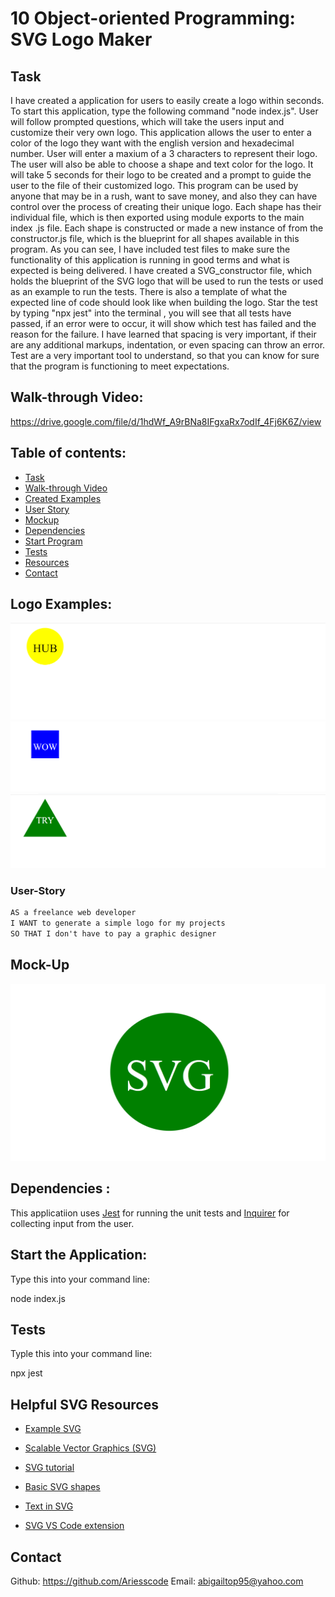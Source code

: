 # 10 Object-oriented Programming: SVG Logo Maker

## Task

I have created a application for users to easily create a logo within seconds. To start this application, type the following command "node index.js". User will follow prompted questions, which will take the users input and customize their very own logo. This application allows the user to enter a color of the logo they want with the english version and hexadecimal number. User will enter a maxium of a 3 characters to represent their logo. The user will also be able to choose a shape and text color for the logo. It will take 5 seconds for their logo to be created and a prompt to guide the user to the file of their customized logo. This program can be used by anyone that may be in a rush, want to save money, and also they can have control over the process of creating their unique logo. Each shape has their individual file, which is then exported using module exports to the main index .js file. Each shape is constructed or made a new instance of from the constructor.js file, which is the blueprint for all shapes available in this program. As you can see, I have included test files to make sure the functionality of this application is running in good terms and what is expected is being delivered. I have created a SVG_constructor file, which holds the blueprint of the SVG logo that will be used to run the tests or used as an example to run the tests. There is also a template of what the expected line of code should look like when building the logo. Star the test by typing "npx jest" into the terminal , you will see that all tests have passed, if an error were to occur, it will show which test has failed and the reason for the failure. I have learned that spacing is very important, if their are any additional markups, indentation, or even spacing can throw an error. Test are a very important tool to understand, so that you can know for sure that the program is functioning to meet expectations.

## Walk-through Video: 
https://drive.google.com/file/d/1hdWf_A9rBNa8IFgxaRx7odIf_4Fj6K6Z/view

## Table of contents:
- [Task](#Task)
- [Walk-through Video](#)
- [Created Examples](#logo-examples)
- [User Story](#User-Story)
- [Mockup](#Mock-up)
- [Dependencies](#Dependencies)
- [Start Program](#start-the-application)
- [Tests](#Tests)
- [Resources](#helpful-svg-resources)
- [Contact](#Contact)


## Logo Examples:
![Alt text](<CreatedLogoExamples/Circle Logo Example.png>)  
![Alt text](CreatedLogoExamples/SquareLogoExample.png)      
![Alt text](CreatedLogoExamples/TriangleLogoExample.png)    

 
### User-Story

```md
AS a freelance web developer
I WANT to generate a simple logo for my projects
SO THAT I don't have to pay a graphic designer
```

## Mock-Up

![Image showing a green circle with white text that reads "SVG.".](./Images/10-oop-homework-demo.png)

## Dependencies :

This applicatiion uses [Jest](https://www.npmjs.com/package/jest) for running the unit tests and [Inquirer](https://www.npmjs.com/package/inquirer/v/8.2.4) for collecting input from the user. 

## Start the Application:
Type this into your command line:

node index.js

## Tests
Typle this into your command line:

npx jest



## Helpful SVG Resources

* [Example SVG](https://static.fullstack-bootcamp.com/fullstack-ground/module-10/circle.svg)

* [Scalable Vector Graphics (SVG)](https://en.wikipedia.org/wiki/Scalable_Vector_Graphics)

* [SVG tutorial](https://developer.mozilla.org/en-US/docs/Web/SVG/Tutorial)

* [Basic SVG shapes](https://developer.mozilla.org/en-US/docs/Web/SVG/Tutorial/Basic_Shapes)

* [Text in SVG](https://developer.mozilla.org/en-US/docs/Web/SVG/Tutorial/Texts)

* [SVG VS Code extension](https://marketplace.visualstudio.com/items?itemName=jock.svg)

## Contact
Github: https://github.com/Ariesscode
Email: abigailtop95@yahoo.com

